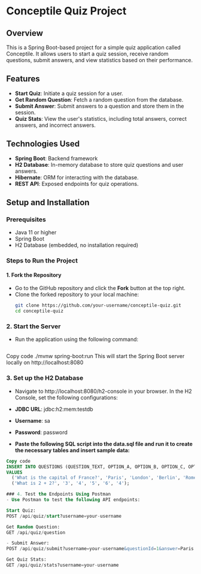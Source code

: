 # Conceptile Quiz Project

## Overview

This is a Spring Boot-based project for a simple quiz application called Conceptile. It allows users to start a quiz session, receive random questions, submit answers, and view statistics based on their performance.

## Features
- **Start Quiz**: Initiate a quiz session for a user.
- **Get Random Question**: Fetch a random question from the database.
- **Submit Answer**: Submit answers to a question and store them in the session.
- **Quiz Stats**: View the user's statistics, including total answers, correct answers, and incorrect answers.

## Technologies Used
- **Spring Boot**: Backend framework
- **H2 Database**: In-memory database to store quiz questions and user answers.
- **Hibernate**: ORM for interacting with the database.
- **REST API**: Exposed endpoints for quiz operations.

## Setup and Installation

### Prerequisites
- Java 11 or higher
- Spring Boot
- H2 Database (embedded, no installation required)

### Steps to Run the Project

#### 1. Fork the Repository
- Go to the GitHub repository and click the **Fork** button at the top right.
- Clone the forked repository to your local machine:
  ```bash
  git clone https://github.com/your-username/conceptile-quiz.git
  cd conceptile-quiz
### 2. Start the Server
- Run the application using the following command:
  ```bash
Copy code
./mvnw spring-boot:run
This will start the Spring Boot server locally on http://localhost:8080

### 3. Set up the H2 Database
- Navigate to http://localhost:8080/h2-console in your browser. In the H2 Console, set the following configurations:

- **JDBC URL**: jdbc:h2:mem:testdb
- **Username**: sa
- **Password**: password
- **Paste the following SQL script into the data.sql file and run it to create the necessary tables and insert sample data:**

```sql
Copy code
INSERT INTO QUESTIONS (QUESTION_TEXT, OPTION_A, OPTION_B, OPTION_C, OPTION_D, CORRECT_ANSWER)
VALUES 
  ('What is the capital of France?', 'Paris', 'London', 'Berlin', 'Rome', 'Paris'),
  ('What is 2 + 2?', '3', '4', '5', '6', '4');

### 4. Test the Endpoints Using Postman
- Use Postman to test the following API endpoints:

Start Quiz:
POST /api/quiz/start?username=your-username

Get Random Question:
GET /api/quiz/question

- Submit Answer:
POST /api/quiz/submit?username=your-username&questionId=1&answer=Paris

Get Quiz Stats:
GET /api/quiz/stats?username=your-username

